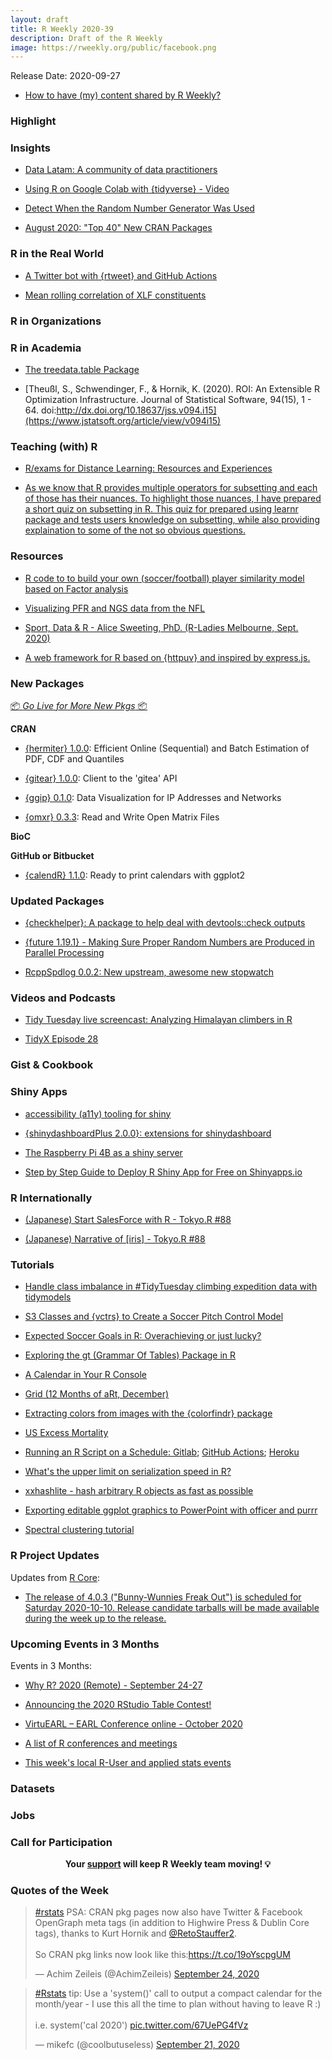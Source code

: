 ```yaml
---
layout: draft
title: R Weekly 2020-39
description: Draft of the R Weekly
image: https://rweekly.org/public/facebook.png
---
```


Release Date: 2020-09-27

+ [How to have (my) content shared by R Weekly?](https://github.com/rweekly/rweekly.org#how-to-have-my-content-shared-by-r-weekly)


###  Highlight



### Insights

+ [Data Latam: A community of data practitioners](https://education.rstudio.com/blog/2020/09/data-latam/)

+ [Using R on Google Colab with {tidyverse} - Video](https://www.programmingwithr.com/using-r-on-google-colab-with-tidyverse-video/)

+ [Detect When the Random Number Generator Was Used](https://www.jottr.org/2020/09/21/detect-when-the-random-number-generator-was-used/)

+ [August 2020: "Top 40" New CRAN Packages](https://rviews.rstudio.com/2020/09/22/august-2020-top-40-new-cran-packages/)

### R in the Real World

+ [A Twitter bot with {rtweet} and GitHub Actions](https://www.rostrum.blog/2020/09/21/londonmapbot/)

+ [Mean rolling correlation of XLF constituents](https://blog.fosstrading.com/2020/09/xlf-rolling-mean-correlation.html)

###  R in Organizations



###  R in Academia

+ [The treedata.table Package](https://ropensci.org/blog/2020/09/22/treedata.table/)

+ [Theußl, S., Schwendinger, F., & Hornik, K. (2020). ROI: An Extensible R Optimization Infrastructure. Journal of Statistical Software, 94(15), 1 - 64. doi:http://dx.doi.org/10.18637/jss.v094.i15](https://www.jstatsoft.org/article/view/v094i15)

### Teaching (with) R

+ [R/exams for Distance Learning: Resources and Experiences](http://www.R-exams.org/general/distancelearning/)

+ [As we know that R provides multiple operators for subsetting and each of those has their nuances. To highlight those nuances, I have prepared a short quiz on subsetting in R. This quiz for prepared using learnr package and tests users knowledge on subsetting, while also providing explaination to some of the not so obvious questions.](https://monty.shinyapps.io/subsetting/)

###  Resources

+ [R code to to build your own (soccer/football) player similarity model based on Factor analysis](https://github.com/EoinOBrien94/FactorAnalysis)

+ [Visualizing PFR and NGS data from the NFL](https://gist.github.com/jthomasmock/6be2b7ae28bf676c124a76a3b473be92)

+ [Sport, Data & R - Alice Sweeting, PhD. (R-Ladies Melbourne, Sept. 2020)](https://sportstatisticsrsweet.github.io/RLadiesMelbourneTalk/Slides#1)

+ [A web framework for R based on {httpuv} and inspired by express.js.](https://ambiorix.john-coene.com/)

###  New Packages

<p class="added-hostname"><a href="https://rweekly.org/live" target="_blank" class="externalLink">📦 <i>Go Live for More New Pkgs</i> 📦</a></p>

**CRAN**

+ [{hermiter} 1.0.0](https://CRAN.R-project.org/package=hermiter): Efficient Online (Sequential) and Batch Estimation of PDF, CDF and Quantiles

+ [{gitear} 1.0.0](https://cran.r-project.org/package=gitear): Client to the 'gitea' API

+ [{ggip} 0.1.0](https://cran.r-project.org/package=ggip): Data Visualization for IP Addresses and Networks

+ [{omxr} 0.3.3](https://cran.r-project.org/package=omxr): Read and Write Open Matrix Files


**BioC**

**GitHub or Bitbucket**

+ [{calendR} 1.1.0](https://github.com/R-CoderDotCom/calendR): Ready to print calendars with ggplot2

### Updated Packages

+ [{checkhelper}: A package to help deal with devtools::check outputs](https://github.com/ThinkR-open/checkhelper)

+ [{future 1.19.1} - Making Sure Proper Random Numbers are Produced in Parallel Processing](https://www.jottr.org/2020/09/22/push-for-statical-sound-rng/)



+ [RcppSpdlog 0.0.2: New upstream, awesome new stopwatch](http://dirk.eddelbuettel.com/blog/2020/09/20#rcppspdlog_0.0.2)

###  Videos and Podcasts

+ [Tidy Tuesday live screencast: Analyzing Himalayan climbers in R](https://www.youtube.com/watch?v=WT7FMn-_jPY)

+ [TidyX Episode 28](https://www.youtube.com/watch?v=dQd89Rk5q1E)


### Gist & Cookbook



### Shiny Apps

+ [accessibility (a11y) tooling for shiny](https://github.com/ewenme/shinya11y)

+ [{shinydashboardPlus 2.0.0}: extensions for shinydashboard](https://rinterface.github.io/shinydashboardPlus/articles/shinydashboardPlus.html#what-changes-in-v2-0-0)

+ [The Raspberry Pi 4B as a shiny server](https://www.brodrigues.co/blog/2020-09-20-shiny_raspberry/)

+ [Step by Step Guide to Deploy R Shiny App for Free on Shinyapps.io](https://www.youtube.com/watch?v=2QstfyGX4ZU)


### R Internationally

+ [(Japanese) Start SalesForce with R - Tokyo.R #88](https://speakerdeck.com/bk_18/start-salesforce-with-r)

+ [(Japanese) Narrative of [iris] - Tokyo.R #88](https://speakerdeck.com/kilometer/narrative-of-iris)

###  Tutorials

+ [Handle class imbalance in #TidyTuesday climbing expedition data with tidymodels](https://juliasilge.com/blog/himalayan-climbing/)

+ [S3 Classes and {vctrs} to Create a Soccer Pitch Control Model](https://tonyelhabr.rbind.io/post/soccer-pitch-control-r/)

+ [Expected Soccer Goals in R: Overachieving or just lucky?](http://dm13450.github.io/2020/09/11/ExpGoals.html)

+ [Exploring the gt (Grammar Of Tables) Package in R](https://towardsdatascience.com/exploring-the-gt-grammar-of-tables-package-in-r-7fff9d0b40cd)

+ [A Calendar in Your R Console](https://www.garrickadenbuie.com/blog/r-console-calendar/)

+ [Grid (12 Months of aRt, December)](https://www.williamrchase.com/post/grid-12-months-of-art-december/)

+ [Extracting colors from images with the {colorfindr} package](https://github.com/annahensch/R-tutorials/blob/master/ggplot-on-fire.md)

+ [US Excess Mortality](https://kieranhealy.org/blog/archives/2020/09/24/us-excess-mortality/)

+ [Running an R Script on a Schedule: Gitlab](https://blog.rmhogervorst.nl/blog/2020/09/24/running-an-r-script-on-a-schedule-gitlab/); [GitHub Actions](https://blog.rmhogervorst.nl/blog/2020/09/24/running-an-r-script-on-a-schedule-gh-actions/); [Heroku](https://blog.rmhogervorst.nl/blog/2020/09/21/running-an-r-script-on-a-schedule-heroku/)

+ [What's the upper limit on serialization speed in R?](https://coolbutuseless.github.io/2020/09/22/whats-the-upper-limit-on-serialization-speed-in-r/)

+ [xxhashlite - hash arbitrary R objects as fast as possible](https://coolbutuseless.github.io/2020/09/22/xxhashlite-hash-arbitrary-r-objects-as-fast-as-possible/)

+ [Exporting editable ggplot graphics to PowerPoint with officer and purrr](https://www.pipinghotdata.com/posts/2020-09-22-exporting-editable-ggplot-graphics-to-powerpoint-with-officer-and-purrr)

+ [Spectral clustering tutorial](https://eranraviv.com/understanding-spectral-clustering/)

<!--<div class="post-more-begin></div><div class="post-more-end"></div>-->

###  R Project Updates

Updates from [R Core](http://developer.r-project.org/blosxom.cgi/R-devel/NEWS):

+ [The release of 4.0.3 ("Bunny-Wunnies Freak Out") is scheduled for Saturday 2020-10-10. Release candidate tarballs will be made available during the week up to the release. ](https://developer.r-project.org/)

###  Upcoming Events in 3 Months

Events in 3 Months:

+ [Why R? 2020 (Remote) - September 24-27](https://2020.whyr.pl/)

+ [Announcing the 2020 RStudio Table Contest!](https://blog.rstudio.com/2020/09/15/announcing-the-2020-rstudio-table-contest/)

+ [VirtuEARL – EARL Conference online - October 2020](https://www.mango-solutions.com/virtuearl-earl-conference-online-2020/)

+ [A list of R conferences and meetings](https://jumpingrivers.github.io/meetingsR/events.html)

+ [This week's local R-User and applied stats events](https://community.rstudio.com/c/irl)


### Datasets

### Jobs




###  Call for Participation


<p class="hide-support added-hostname support-rweekly" style="text-align: center;font-weight: bold;">Your <a class="non-visited externalLink" href="https://www.patreon.com/rweekly" onclick="pas(this)">support</a> will keep R Weekly team moving! 💡</p>

###  Quotes of the Week

<blockquote class="twitter-tweet"><p lang="en" dir="ltr"><a href="https://twitter.com/hashtag/rstats?src=hash&amp;ref_src=twsrc%5Etfw">#rstats</a> PSA: CRAN pkg pages now also have Twitter &amp; Facebook OpenGraph meta tags (in addition to Highwire Press &amp; Dublin Core tags), thanks to Kurt Hornik and <a href="https://twitter.com/RetoStauffer2?ref_src=twsrc%5Etfw">@RetoStauffer2</a>.<br><br>So CRAN pkg links now look like this:<a href="https://t.co/19oYscpgUM">https://t.co/19oYscpgUM</a></p>&mdash; Achim Zeileis (@AchimZeileis) <a href="https://twitter.com/AchimZeileis/status/1309196585113464833?ref_src=twsrc%5Etfw">September 24, 2020</a></blockquote>

<blockquote class="twitter-tweet"><p lang="en" dir="ltr"><a href="https://twitter.com/hashtag/Rstats?src=hash&amp;ref_src=twsrc%5Etfw">#Rstats</a> tip: Use a &#39;system()&#39; call to output a compact calendar for the month/year - I use this all the time to plan without having to leave R :)<br><br>i.e. system(&#39;cal 2020&#39;) <a href="https://t.co/67UePG4fVz">pic.twitter.com/67UePG4fVz</a></p>&mdash; mikefc (@coolbutuseless) <a href="https://twitter.com/coolbutuseless/status/1308163906674790402?ref_src=twsrc%5Etfw">September 21, 2020</a></blockquote> <script async src="https://platform.twitter.com/widgets.js" charset="utf-8"></script> 


